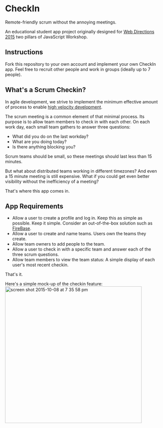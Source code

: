 # CheckIn

Remote-friendly scrum without the annoying meetings.

An educational student app project originally designed for [Web Directions 2015](http://www.webdirections.org/wd15/#workshops) two pillars of JavaScript Workshop.

## Instructions

Fork this repository to your own account and implement your own CheckIn app. Feel free to recruit other people and work in groups (ideally up to 7 people).


## What's a Scrum Checkin?

In agile development, we strive to implement the minimum effective amount of process to enable [high velocity development](https://medium.com/javascript-scene/how-to-build-a-high-velocity-development-team-4b2360d34021).

The scrum meeting is a common element of that minimal process. Its purpose is to allow team members to check in with each other. On each work day, each small team gathers to answer three questions:

* What did you do on the last workday?
* What are you doing today?
* Is there anything blocking you?

Scrum teams should be small, so these meetings should last less than 15 minutes.

But what about distributed teams working in different timezones? And even a 15 minute meeting is still expensive. What if you could get even better visibility without the inefficiency of a meeting?

That's where this app comes in.


## App Requirements

* Allow a user to create a profile and log in. Keep this as simple as possible. Keep it simple. Consider an out-of-the-box solution such as [FireBase](https://www.firebase.com/docs/web/guide/user-auth.html).
* Allow a user to create and name teams. Users own the teams they create.
* Allow team owners to add people to the team.
* Allow a user to check in with a specific team and answer each of the three scrum questions.
* Allow team members to view the team status: A simple display of each user's most recent checkin.

That's it.

Here's a simple mock-up of the checkin feature:
<img width="446" alt="screen shot 2015-10-08 at 7 35 58 pm" src="https://cloud.githubusercontent.com/assets/364727/10384095/5dcd3592-6df4-11e5-926e-a1afb3f51864.png">
